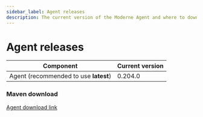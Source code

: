 ```yaml
---
sidebar_label: Agent releases
description: The current version of the Moderne Agent and where to download it.
---
```


# Agent releases

| Component                             | Current version |
| ------------------------------------- | --------------- |
| Agent (recommended to use **latest**) | 0.204.0         |

### Maven download

[Agent download link](https://repo1.maven.org/maven2/io/moderne/moderne-agent/0.204.0/moderne-agent-0.204.0.jar)
